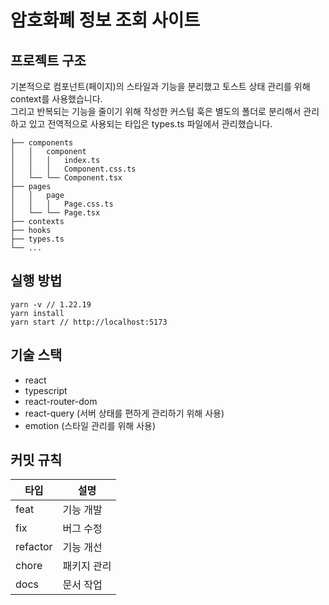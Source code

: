 # 암호화폐 정보 조회 사이트

## 프로젝트 구조

기본적으로 컴포넌트(페이지)의 스타일과 기능을 분리했고 토스트 상태 관리를 위해 context를 사용했습니다.<br/>
그리고 반복되는 기능을 줄이기 위해 작성한 커스텀 훅은 별도의 폴더로 분리해서 관리하고 있고 전역적으로 사용되는 타입은 types.ts 파일에서 관리했습니다.

```
├── components
│   │   component
│   │   │   index.ts
│   │   │   Component.css.ts
│   └── └── Component.tsx
├── pages
│   │   page
│   │   │   Page.css.ts
│   └── └── Page.tsx
├── contexts
├── hooks
├── types.ts
└── ...
```

## 실행 방법

```shell
yarn -v // 1.22.19
yarn install
yarn start // http://localhost:5173
```

## 기술 스택

- react
- typescript
- react-router-dom
- react-query (서버 상태를 편하게 관리하기 위해 사용)
- emotion (스타일 관리를 위해 사용)

## 커밋 규칙

| 타입     | 설명        |
| -------- | ----------- |
| feat     | 기능 개발   |
| fix      | 버그 수정   |
| refactor | 기능 개선   |
| chore    | 패키지 관리 |
| docs     | 문서 작업   |
